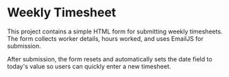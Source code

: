 # Weekly Timesheet

This project contains a simple HTML form for submitting weekly timesheets. The form collects worker details, hours worked, and uses EmailJS for submission.

After submission, the form resets and automatically sets the date field to today's value so users can quickly enter a new timesheet.
